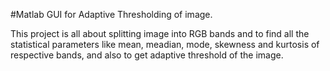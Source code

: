 #Matlab GUI for Adaptive Thresholding of image.

This project is all about splitting image into RGB bands and to find all the statistical parameters like mean, meadian, mode, skewness and kurtosis of respective bands, and also to get adaptive threshold of the image. 
